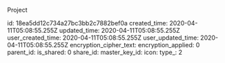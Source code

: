 Project

id: 18ea5dd12c734a27bc3bb2c7882bef0a
created_time: 2020-04-11T05:08:55.255Z
updated_time: 2020-04-11T05:08:55.255Z
user_created_time: 2020-04-11T05:08:55.255Z
user_updated_time: 2020-04-11T05:08:55.255Z
encryption_cipher_text: 
encryption_applied: 0
parent_id: 
is_shared: 0
share_id: 
master_key_id: 
icon: 
type_: 2